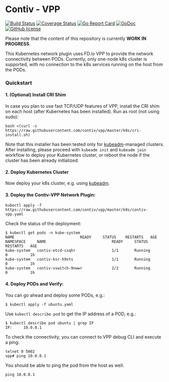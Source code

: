 # Contiv - VPP

[![Build Status](https://travis-ci.org/contiv/vpp.svg?branch=master)](https://travis-ci.org/contiv/vpp)
[![Coverage Status](https://coveralls.io/repos/github/contiv/vpp/badge.svg?branch=master)](https://coveralls.io/github/contiv/vpp?branch=master)
[![Go Report Card](https://goreportcard.com/badge/github.com/contiv/vpp)](https://goreportcard.com/report/github.com/contiv/vpp)
[![GoDoc](https://godoc.org/github.com/contiv/vpp?status.svg)](https://godoc.org/github.com/contiv/vpp)
[![GitHub license](https://img.shields.io/badge/license-Apache%20license%202.0-blue.svg)](https://github.com/contiv/vpp/blob/master/LICENSE)

Please note that the content of this repository is currently **WORK IN PROGRESS**.

This Kubernetes network plugin uses FD.io VPP to provide the network connectivity between PODs.
Currently, only one-node k8s cluster is supported, with no connection to the k8s services running on the host from the PODs.

### Quickstart

#### 1. (Optional) Install CRI Shim
In case you plan to use fast TCP/UDP features of VPP, install the CRI shim on each host (after Kubernetes has been installed). Run as root (not using sudo):
```
bash <(curl -s https://raw.githubusercontent.com/contiv/vpp/master/k8s/cri-install.sh)
```
Note that this installer has been tested only for
[kubeadm](https://kubernetes.io/docs/setup/independent/create-cluster-kubeadm/)-managed
clusters. After installing, please proceed with `kubeadm init` and `kubeadm join` workflow to deploy your Kubernetes cluster, or reboot the node if the cluster has been already initialized.

#### 2. Deploy Kubernetes Cluster
Now deploy your k8s cluster, e.g. using [kubeadm](https://kubernetes.io/docs/setup/independent/create-cluster-kubeadm/).

#### 3. Deploy the Contiv-VPP Network Plugin:
```
kubectl apply -f https://raw.githubusercontent.com/contiv/vpp/master/k8s/contiv-vpp.yaml
```

Check the status of the deployment:
```
$ kubectl get pods -n kube-system
NAME                             READY     STATUS    RESTARTS   AGE
NAMESPACE     NAME                             READY     STATUS             RESTARTS   AGE
kube-system   contiv-etcd-cxqhr                1/1       Running            0          1h
kube-system   contiv-ksr-h9vts                 1/1       Running            0          1h
kube-system   contiv-vswitch-9nwwr             2/2       Running            0          1h
```

#### 4. Deploy PODs and Verify:
You can go ahead and deploy some PODs, e.g.:
```
$ kubectl apply -f ubuntu.yaml
```

Use `kubectl describe pod` to get the IP address of a POD, e.g.:
```
$ kubectl describe pod ubuntu | grep IP
IP:		10.0.0.1
```

To check the connectivity, you can connect to VPP debug CLI and execute a ping:
```
telnet 0 5002
vpp# ping 10.0.0.1
```

You should be able to ping the pod from the host as well.
```
ping 10.0.0.1
```